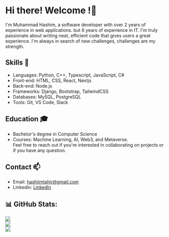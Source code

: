 # Hi there! Welcome !👋
I'm Muhammad Hashim, a software developer with over 2 years of experience in web applications. but 6 years of experience in IT. I'm truly passionate about writing neat, efficient code that gives users a great experience. I'm always in search of new challenges, challenges are my strength.
## Skills 🚀
* Languages: Python, C++, Typescript, JavaScript, C#
* Front-end: HTML, CSS, React, Nextjs
* Back-end: Node.js
* Frameworks: Django, Bootstrap, TailwindCSS
* Databases: MySQL, PostgreSQL
* Tools: Git, VS Code, Slack

## Education 🎓
* Bachelor's degree in Computer Science
* Courses: Machine Learning, AI, Web3, and Metaverse.
<br>Feel free to reach out if you're interested in collaborating on projects or if you have any question.

## Contact 📫
* Email: hashiimtahir@gmail.com
* Linkedin: [LinkedIn](https://www.linkedin.com/in/hashimthepassionate/)

## 📊 GitHub Stats:
![](https://github-readme-stats.vercel.app/api?username=HashimThePassionate&theme=highcontrast&hide_border=false&include_all_commits=true&count_private=true)<br/>
![](https://github-readme-streak-stats.herokuapp.com/?user=HashimThePassionate&theme=dark&hide_border=false)<br/>
![](https://github-readme-stats.vercel.app/api/top-langs/?username=HashimThePassionate&theme=highcontrast&hide_border=false&include_all_commits=true&count_private=true&layout=compact)

